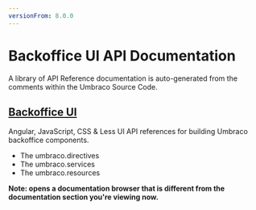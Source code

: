 ```yaml
---
versionFrom: 8.0.0
---
```


# Backoffice UI API Documentation

A library of API Reference documentation is auto-generated from the comments within the Umbraco Source Code.

## [Backoffice UI](https://our.umbraco.com/apidocs/v8/ui/#/api/)

Angular, JavaScript, CSS & Less UI API references for building Umbraco backoffice components.

- The umbraco.directives
- The umbraco.services
- The umbraco.resources

__Note: opens a documentation browser that is different from the documentation section you're viewing now.__

